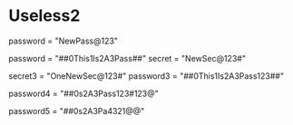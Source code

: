# Useless2


password = "NewPass@123"


password = "##0This1Is2A3Pass##"
secret = "NewSec@123#"


secret3 = "OneNewSec@123#"
password3 = "##0This1Is2A3Pass123##"

password4 = "##0s2A3Pass123#123@"

password5 = "##0s2A3Pa4321@@"
